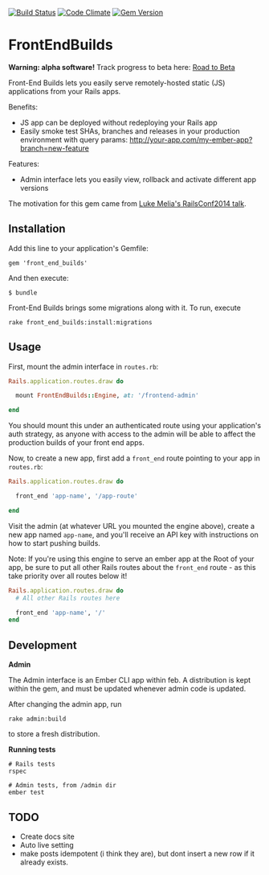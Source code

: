 [![Build Status](https://travis-ci.org/tedconf/front_end_builds.svg)](https://travis-ci.org/tedconf/front_end_builds) [![Code
Climate](https://codeclimate.com/github/tedconf/front_end_builds/badges/gpa.svg)](https://codeclimate.com/github/tedconf/front_end_builds) [![Gem Version](https://badge.fury.io/rb/front_end_builds.svg)](http://badge.fury.io/rb/front_end_builds)

# FrontEndBuilds

**Warning: alpha software!** Track progress to beta here: [Road to Beta](https://github.com/tedconf/front_end_builds/issues/44)

Front-End Builds lets you easily serve remotely-hosted static (JS) applications from your Rails apps.

Benefits:
  - JS app can be deployed without redeploying your Rails app
  - Easily smoke test SHAs, branches and releases in your production environment with query params:
    http://your-app.com/my-ember-app?branch=new-feature

Features:
  - Admin interface lets you easily view, rollback and activate different app versions

The motivation for this gem came from [Luke Melia's RailsConf2014 talk](http://www.confreaks.com/videos/3324-railsconf-lightning-fast-deployment-of-your-rails-backed-javascript-app).


## Installation

Add this line to your application's Gemfile:

```
gem 'front_end_builds'
```

And then execute:

```
$ bundle
```

Front-End Builds brings some migrations along with it. To run, execute

```
rake front_end_builds:install:migrations
```

## Usage

First, mount the admin interface in `routes.rb`:

```rb
Rails.application.routes.draw do

  mount FrontEndBuilds::Engine, at: '/frontend-admin'

end
```

You should mount this under an authenticated route using your application's
auth strategy, as anyone with access to the admin will be able to affect the
production builds of your front end apps.

Now, to create a new app, first add a `front_end` route pointing to your app in `routes.rb`:

```rb
Rails.application.routes.draw do

  front_end 'app-name', '/app-route'

end
```

Visit the admin (at whatever URL you mounted the engine above), create a new app
named `app-name`, and you'll receive an API key with instructions on how to start
pushing builds.

Note:
If you're using this engine to serve an ember app at the Root of your app, be sure
to put all other Rails routes about the `front_end` route - as this take priority
over all routes below it!


```rb
Rails.application.routes.draw do
  # All other Rails routes here

  front_end 'app-name', '/'
end
```


## Development

**Admin**

The Admin interface is an Ember CLI app within feb. A distribution is kept
within the gem, and must be updated whenever admin code is updated.

After changing the admin app, run

```
rake admin:build
```

to store a fresh distribution.

**Running tests**

```
# Rails tests
rspec

# Admin tests, from /admin dir
ember test
```

## TODO

* Create docs site
* Auto live setting
* make posts idempotent (i think they are), but dont insert a new row if
  it already exists.
